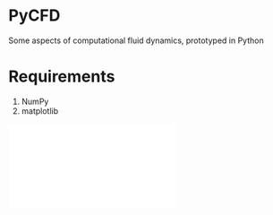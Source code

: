 # PyCFD

Some aspects of computational fluid dynamics, prototyped in Python



# Requirements

1. NumPy
2. matplotlib


![LSQ gradient stencil at the cell colored in green](pics/TriangularCheckMesh.pdf)
